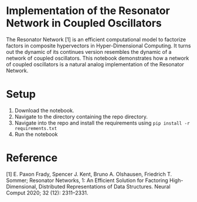 # Implementation of the Resonator Network in Coupled Oscillators
The Resonator Network [1] is an efficient computational model to factorize factors in composite hypervectors in Hyper-Dimensional Computing. It turns out the dynamic of its continues version resembles the dynamic of a network of coupled oscillators. This notebook demonstrates how a network of coupled oscillators is a natural analog implementation of the Resonator Network.

# Setup
1. Download the notebook.
2. Navigate to the directory containing the repo directory.
3. Navigate into the repo and install the requirements using `pip install -r requirements.txt`
4. Run the notebook

# Reference
[1] E. Paxon Frady, Spencer J. Kent, Bruno A. Olshausen, Friedrich T. Sommer; Resonator Networks, 1: An Efficient Solution for Factoring High-Dimensional, Distributed Representations of Data Structures. Neural Comput 2020; 32 (12): 2311–2331. 
